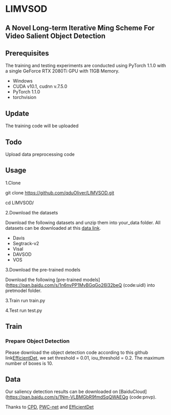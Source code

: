 
# LIMVSOD
## A Novel Long-term Iterative Ming Scheme For Video Salient Object Detection

## Prerequisites
The training and testing experiments are conducted using PyTorch 1.1.0 with a single GeForce RTX 2080Ti GPU with 11GB Memory.
* Windows
* CUDA v10.1, cudnn v.7.5.0
* PyTorch 1.1.0
* torchvision

## Update
The training code will be uploaded
## Todo
Upload data preprocessing code
## Usage
1.Clone

git clone https://github.com/qduOliver/LIMVSOD.git

cd LIMVSOD/

2.Download the datasets

Download the following datasets and unzip them into your_data folder.
All datasets can be downloaded at this [data link](http://dpfan.net/news/).

* Davis
* Segtrack-v2
* Visal
* DAVSOD
* VOS

3.Download the pre-trained models

Download the following [pre-trained models](https://pan.baidu.com/s/1n6nvPP1MvBGqGo26I32beQ (code:uidl) into pretmodel folder. 

3.Train
run train.py

4.Test
run test.py

## Train
### Prepare Object Detection
Please download the object detection code according to this github link[EfficientDet](https://github.com/zylo117/Yet-Another-EfficientDet-Pytorch), we set threshold = 0.01, iou_threshold = 0.2.
The maximum number of boxes is 10.

## Data
Our saliency detection results can be downloaded on [BaiduCloud](https://pan.baidu.com/s/1Nm-VLBMGbR9fmdSqQWAEQg (code:pnvp). 


Thanks to [CPD](https://github.com/wuzhe71/CPD), [PWC-net](https://github.com/sniklaus/pytorch-pwc) and [EfficientDet](https://github.com/zylo117/Yet-Another-EfficientDet-Pytorch)



